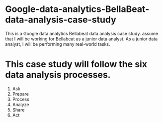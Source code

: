 # Google-data-analytics-BellaBeat-data-analysis-case-study
This is a Google data analytics Bellabeat data analysis case study. assume that I will be working for Bellabeat as a junior data analyst.
As a junior data analyst, I will be performing many real-world tasks.
# This case study will follow the six data analysis processes. 

1. Ask 
2. Prepare
3. Process
4. Analyze 
5. Share 
6. Act

